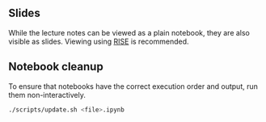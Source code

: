 ## Slides

While the lecture notes can be viewed as a plain notebook, they are also visible as slides. Viewing using [RISE](https://rise.readthedocs.io/) is recommended.

## Notebook cleanup

To ensure that notebooks have the correct execution order and output, run them non-interactively.

```sh
./scripts/update.sh <file>.ipynb
```
